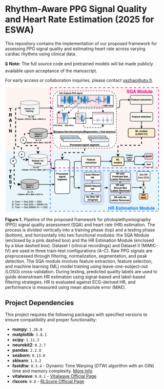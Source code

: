 # Rhythm-Aware PPG Signal Quality and Heart Rate Estimation (2025 for ESWA)

This repository contains the implementation of our proposed framework for assessing PPG signal quality and estimating heart rate across varying cardiac rhythms using clinical data.

🔒 **Note:** The full source code and pretrained models will be made publicly available upon acceptance of the manuscript.

For early access or collaboration inquiries, please contact yazhao@utu.fi.


![Project Image](https://github.com/lady052888/Rhythm-Aware-Framework-for-PPG-Signal-Quality-and-Heart-Rate-Estimation-in-Clinical-Data/blob/main/finalflowchat.png?raw=true)


**Figure 1.** Pipeline of the proposed framework for photoplethysmography (PPG) signal quality assessment (SQA) and heart rate (HR) estimation. The process is divided vertically into a training phase (top) and a testing phase (bottom), and horizontally into two functional modules: the SQA Module (enclosed by a pink dashed box) and the HR Estimation Module (enclosed by a blue dashed box). Dataset I (clinical recordings) and Dataset II (MIMIC-IV) are used in three train–test configurations (A–C). Raw PPG signals are preprocessed through filtering, normalization, segmentation, and peak detection. The SQA module involves feature extraction, feature selection, and machine learning (ML) model training using leave-one-subject-out (LOSO) cross-validation. During testing, predicted quality labels are used to guide downstream HR estimation using signal-based and label-based filtering strategies. HR is evaluated against ECG-derived HR, and performance is measured using mean absolute error (MAE).

## Project Dependencies

This project requires the following packages with specified versions to ensure compatibility and proper functionality:

- **numpy**: `1.26.0`
- **matplotlib**: `3.8.1`
- **scipy**: `1.11.3`
- **neurokit2**: `0.2.7`
- **pandas**: `2.2.0`
- **seaborn**: `0.13.0`
- **sklearn**: `1.3.2`
- **fastdtw**: `0.3.4` - Dynamic Time Warping (DTW) algorithm with an O(N) time and memory complexity. [More Info](https://github.com/slaypni/fastdtw)
- **vitalwave**: `0.0.1` - [Vitalwave Official Page](https://github.com/Antonius-Markus/bio_library)
- **rlscore**: `0.8` - [RLScore Official Page](https://github.com/aatapa/RLScore)



